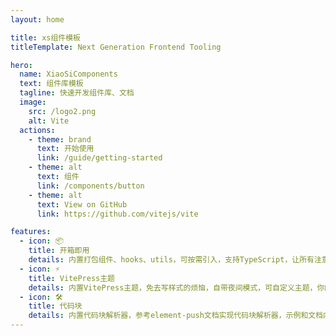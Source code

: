```yaml
---
layout: home

title: xs组件模板
titleTemplate: Next Generation Frontend Tooling

hero:
  name: XiaoSiComponents
  text: 组件库模板
  tagline: 快速开发组件库、文档
  image:
    src: /logo2.png
    alt: Vite
  actions:
    - theme: brand
      text: 开始使用
      link: /guide/getting-started
    - theme: alt
      text: 组件
      link: /components/button
    - theme: alt
      text: View on GitHub
      link: https://github.com/vitejs/vite

features:
  - icon: 📦
    title: 开箱即用
    details: 内置打包组件、hooks、utils，可按需引入，支持TypeScript，让所有注意力都能放在文档编写和组件开发上
  - icon: ⚡️
    title: VitePress主题
    details: 内置VitePress主题，免去写样式的烦恼，自带夜间模式，可自定义主题，你的风格由你自己定义
  - icon: 🛠️
    title: 代码块
    details: 内置代码块解析器，参考element-push文档实现代码块解析器，示例和文档内容分离，让你的文档结构更加整洁
---
```


